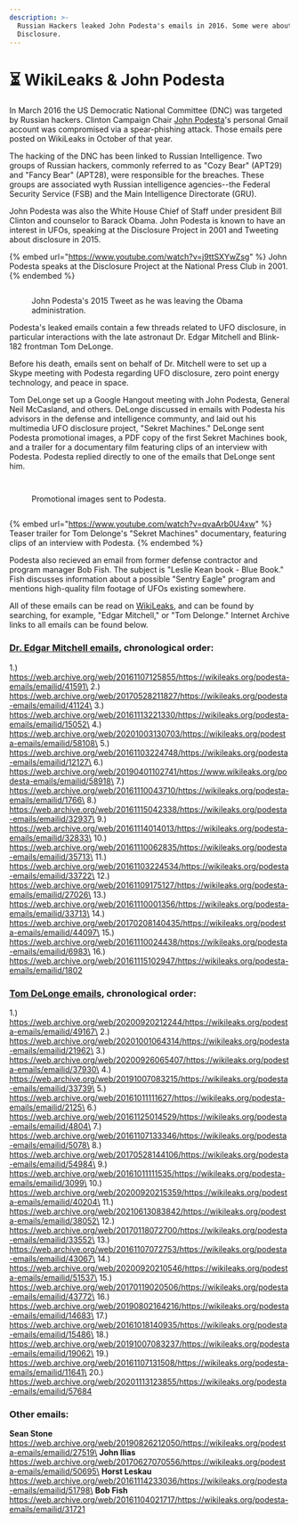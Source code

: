 ```yaml
---
description: >-
  Russian Hackers leaked John Podesta's emails in 2016. Some were about UFO
  Disclosure.
---
```


# ⏳ WikiLeaks & John Podesta

In March 2016 the US Democratic National Committee (DNC) was targeted by Russian hackers. Clinton Campaign Chair [John Podesta](https://en.wikipedia.org/wiki/John\_Podesta)'s personal Gmail account was compromised via a spear-phishing attack. Those emails pere posted on WikiLeaks in October of that year.

The hacking of the DNC has been linked to Russian Intelligence. Two groups of Russian hackers, commonly referred to as "Cozy Bear" (APT29) and "Fancy Bear" (APT28), were responsible for the breaches. These groups are associated wyth Russian intelligence agencies--the Federal Security Service (FSB) and the Main Intelligence Directorate (GRU).

John Podesta was also the White House Chief of Staff under president Bill Clinton and counselor to Barack Obama. John Podesta is known to have an interest in UFOs, speaking at the Disclosure Project in 2001 and Tweeting about disclosure in 2015.

{% embed url="https://www.youtube.com/watch?v=j9ttSXYwZsg" %}
John Podesta speaks at the Disclosure Project at the National Press Club in 2001.
{% endembed %}

<figure><img src="../.gitbook/assets/Tweet.jpg" alt=""><figcaption><p>John Podesta's 2015 Tweet as he was leaving the Obama administration.</p></figcaption></figure>

Podesta's leaked emails contain a few threads related to UFO disclosure, in particular interactions with the late astronaut Dr. Edgar Mitchell and Blink-182 frontman Tom DeLonge.

Before his death, emails sent on behalf of Dr. Mitchell were to set up a Skype meeting with Podesta regarding UFO disclosure, zero point energy technology, and peace in space.

Tom DeLonge set up a Google Hangout meeting with John Podesta, General Neil McCasland, and others. DeLonge discussed in emails with Podesta his advisors in the defense and intelligence communty, and laid out his multimedia UFO disclosure project, "Sekret Machines." DeLonge sent Podesta promotional images, a PDF copy of the first Sekret Machines book, and a trailer for a documentary film featuring clips of an interview with Podesta. Podesta replied directly to one of the emails that DeLonge sent him.

<div>

<figure><img src="../.gitbook/assets/image1.jpeg" alt=""><figcaption></figcaption></figure>

 

<figure><img src="../.gitbook/assets/image2.jpeg" alt=""><figcaption><p>Promotional images sent to Podesta.</p></figcaption></figure>

 

<figure><img src="../.gitbook/assets/image3.jpeg" alt=""><figcaption></figcaption></figure>

</div>

{% embed url="https://www.youtube.com/watch?v=qvaArb0U4xw" %}
Teaser trailer for Tom Delonge's "Sekret Machines" documentary, featuring clips of an interview with Podesta.
{% endembed %}

Podesta also recieved an email from former defense contractor and program manager Bob Fish. The subject is "Leslie Kean book - Blue Book." Fish discusses information about a possible "Sentry Eagle" program and mentions high-quality film footage of UFOs existing somewhere.

All of these emails can be read on [WikiLeaks](https://wikileaks.org), and can be found by searching, for example, "Edgar Mitchell," or "Tom Delonge." Internet Archive links to all emails can be found below.

### [Dr. Edgar Mitchell emails](https://wikileaks.org/podesta-emails/?q=edgar+mitchell\&mfrom=\&mto=\&title=\&notitle=\&date\_from=\&date\_to=\&nofrom=\&noto=\&count=50\&sort=1#searchresult), chronological order:

1.) https://web.archive.org/web/20161107125855/https://wikileaks.org/podesta-emails/emailid/41591\
2.) https://web.archive.org/web/20170528211827/https://wikileaks.org/podesta-emails/emailid/41124\
3.) https://web.archive.org/web/20161113221330/https://wikileaks.org/podesta-emails/emailid/15052\
4.) https://web.archive.org/web/20201003130703/https://wikileaks.org/podesta-emails/emailid/58108\
5.) https://web.archive.org/web/20161103224748/https://wikileaks.org/podesta-emails/emailid/12127\
6.) https://web.archive.org/web/20190401102741/https://www.wikileaks.org/podesta-emails/emailid/58918\
7.) https://web.archive.org/web/20161110043710/https://wikileaks.org/podesta-emails/emailid/1766\
8.) https://web.archive.org/web/20161115042338/https://wikileaks.org/podesta-emails/emailid/32937\
9.) https://web.archive.org/web/20161114014013/https://wikileaks.org/podesta-emails/emailid/32833\
10.) https://web.archive.org/web/20161110062835/https://wikileaks.org/podesta-emails/emailid/35713\
11.) https://web.archive.org/web/20161103224534/https://wikileaks.org/podesta-emails/emailid/33722\
12.) https://web.archive.org/web/20161109175127/https://wikileaks.org/podesta-emails/emailid/27026\
13.) https://web.archive.org/web/20161110001356/https://wikileaks.org/podesta-emails/emailid/33713\
14.) https://web.archive.org/web/20170208140435/https://wikileaks.org/podesta-emails/emailid/44097\
15.) https://web.archive.org/web/20161110024438/https://wikileaks.org/podesta-emails/emailid/6983\
16.) https://web.archive.org/web/20161115102947/https://wikileaks.org/podesta-emails/emailid/1802

### [Tom DeLonge emails](https://wikileaks.org/podesta-emails/?q=tom+delonge\&mfrom=\&mto=\&title=\&notitle=\&date\_from=\&date\_to=\&nofrom=\&noto=\&count=50\&sort=1#searchresult), chronological order:

1.) https://web.archive.org/web/20200920212244/https://wikileaks.org/podesta-emails/emailid/49167\
2.) https://web.archive.org/web/20201001064314/https://wikileaks.org/podesta-emails/emailid/21962\
3.) https://web.archive.org/web/20200926065407/https://wikileaks.org/podesta-emails/emailid/37930\
4.) https://web.archive.org/web/20191007083215/https://wikileaks.org/podesta-emails/emailid/33739\
5.) https://web.archive.org/web/20161011111627/https://wikileaks.org/podesta-emails/emailid/2125\
6.) https://web.archive.org/web/20161125014529/https://wikileaks.org/podesta-emails/emailid/4804\
7.) https://web.archive.org/web/20161107133346/https://wikileaks.org/podesta-emails/emailid/5078\
8.) https://web.archive.org/web/20170528144106/https://wikileaks.org/podesta-emails/emailid/54984\
9.) https://web.archive.org/web/20161011111535/https://wikileaks.org/podesta-emails/emailid/3099\
10.) https://web.archive.org/web/20200920215359/https://wikileaks.org/podesta-emails/emailid/40204\
11.) https://web.archive.org/web/20210613083842/https://wikileaks.org/podesta-emails/emailid/38052\
12.) https://web.archive.org/web/20170118072700/https://wikileaks.org/podesta-emails/emailid/33552\
13.) https://web.archive.org/web/20161107072753/https://wikileaks.org/podesta-emails/emailid/43067\
14.) https://web.archive.org/web/20200920210546/https://wikileaks.org/podesta-emails/emailid/51537\
15.) https://web.archive.org/web/20170119020506/https://wikileaks.org/podesta-emails/emailid/43772\
16.) https://web.archive.org/web/20190802164216/https://wikileaks.org/podesta-emails/emailid/14683\
17.) https://web.archive.org/web/20161018140935/https://wikileaks.org/podesta-emails/emailid/15486\
18.) https://web.archive.org/web/20191007083237/https://wikileaks.org/podesta-emails/emailid/19062\
19.) https://web.archive.org/web/20161107131508/https://wikileaks.org/podesta-emails/emailid/11641\
20.) https://web.archive.org/web/20201113123855/https://wikileaks.org/podesta-emails/emailid/57684

### Other emails:

**Sean Stone**\
https://web.archive.org/web/20190826212050/https://wikileaks.org/podesta-emails/emailid/27519\
**John Ilias**\
https://web.archive.org/web/20170627070556/https://wikileaks.org/podesta-emails/emailid/50695\
**Horst Leskau**\
https://web.archive.org/web/20161114233036/https://wikileaks.org/podesta-emails/emailid/51798\
**Bob Fish**\
https://web.archive.org/web/20161104021717/https://wikileaks.org/podesta-emails/emailid/31721
